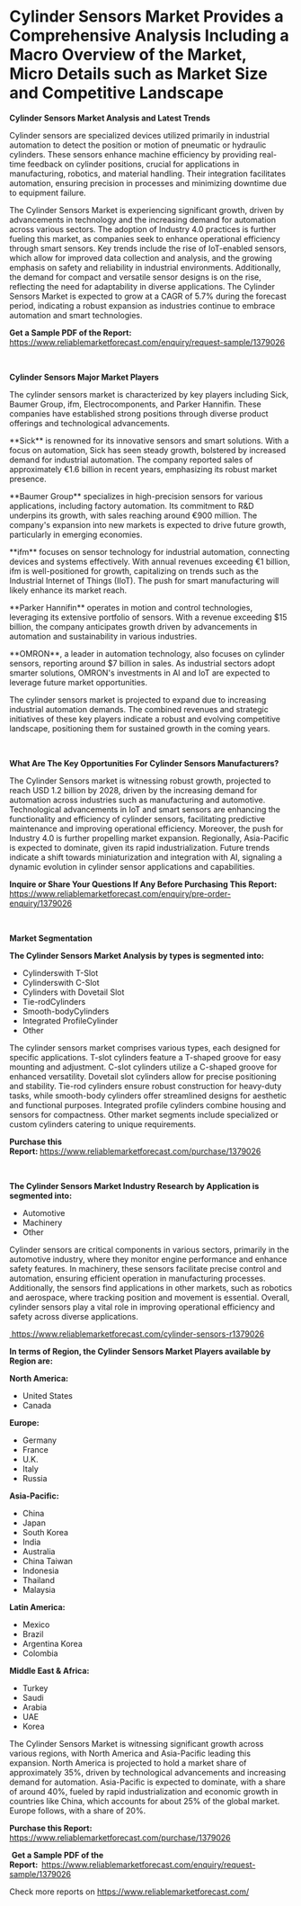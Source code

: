 <p><h1>Cylinder Sensors Market Provides a Comprehensive Analysis Including a Macro Overview of the Market, Micro Details such as Market Size and Competitive Landscape</h1></p><p><strong>Cylinder Sensors Market Analysis and Latest Trends</strong></p>
<p><p>Cylinder sensors are specialized devices utilized primarily in industrial automation to detect the position or motion of pneumatic or hydraulic cylinders. These sensors enhance machine efficiency by providing real-time feedback on cylinder positions, crucial for applications in manufacturing, robotics, and material handling. Their integration facilitates automation, ensuring precision in processes and minimizing downtime due to equipment failure.</p><p>The Cylinder Sensors Market is experiencing significant growth, driven by advancements in technology and the increasing demand for automation across various sectors. The adoption of Industry 4.0 practices is further fueling this market, as companies seek to enhance operational efficiency through smart sensors. Key trends include the rise of IoT-enabled sensors, which allow for improved data collection and analysis, and the growing emphasis on safety and reliability in industrial environments. Additionally, the demand for compact and versatile sensor designs is on the rise, reflecting the need for adaptability in diverse applications. The Cylinder Sensors Market is expected to grow at a CAGR of 5.7% during the forecast period, indicating a robust expansion as industries continue to embrace automation and smart technologies.</p></p>
<p><strong>Get a Sample PDF of the Report:&nbsp;</strong> <a href="https://www.reliablemarketforecast.com/enquiry/request-sample/1379026?utm_campaign=3491&utm_medium=2&utm_source=Github&utm_content=ia&utm_term=08042025&utm_id=cylinder-sensors">https://www.reliablemarketforecast.com/enquiry/request-sample/1379026</a></p>
<p>&nbsp;</p>
<p><strong>Cylinder Sensors Major Market Players</strong></p>
<p><p>The cylinder sensors market is characterized by key players including Sick, Baumer Group, ifm, Electrocomponents, and Parker Hannifin. These companies have established strong positions through diverse product offerings and technological advancements.</p><p>**Sick** is renowned for its innovative sensors and smart solutions. With a focus on automation, Sick has seen steady growth, bolstered by increased demand for industrial automation. The company reported sales of approximately €1.6 billion in recent years, emphasizing its robust market presence.</p><p>**Baumer Group** specializes in high-precision sensors for various applications, including factory automation. Its commitment to R&D underpins its growth, with sales reaching around €900 million. The company's expansion into new markets is expected to drive future growth, particularly in emerging economies.</p><p>**ifm** focuses on sensor technology for industrial automation, connecting devices and systems effectively. With annual revenues exceeding €1 billion, ifm is well-positioned for growth, capitalizing on trends such as the Industrial Internet of Things (IIoT). The push for smart manufacturing will likely enhance its market reach.</p><p>**Parker Hannifin** operates in motion and control technologies, leveraging its extensive portfolio of sensors. With a revenue exceeding $15 billion, the company anticipates growth driven by advancements in automation and sustainability in various industries.</p><p>**OMRON**, a leader in automation technology, also focuses on cylinder sensors, reporting around $7 billion in sales. As industrial sectors adopt smarter solutions, OMRON's investments in AI and IoT are expected to leverage future market opportunities.</p><p>The cylinder sensors market is projected to expand due to increasing industrial automation demands. The combined revenues and strategic initiatives of these key players indicate a robust and evolving competitive landscape, positioning them for sustained growth in the coming years.</p></p>
<p>&nbsp;</p>
<p><strong>What Are The Key Opportunities For Cylinder Sensors Manufacturers?</strong></p>
<p><p>The Cylinder Sensors market is witnessing robust growth, projected to reach USD 1.2 billion by 2028, driven by the increasing demand for automation across industries such as manufacturing and automotive. Technological advancements in IoT and smart sensors are enhancing the functionality and efficiency of cylinder sensors, facilitating predictive maintenance and improving operational efficiency. Moreover, the push for Industry 4.0 is further propelling market expansion. Regionally, Asia-Pacific is expected to dominate, given its rapid industrialization. Future trends indicate a shift towards miniaturization and integration with AI, signaling a dynamic evolution in cylinder sensor applications and capabilities.</p></p>
<p><strong>Inquire or Share Your Questions If Any Before Purchasing This Report:</strong> <a href="https://www.reliablemarketforecast.com/enquiry/pre-order-enquiry/1379026?utm_campaign=3491&utm_medium=2&utm_source=Github&utm_content=ia&utm_term=08042025&utm_id=cylinder-sensors">https://www.reliablemarketforecast.com/enquiry/pre-order-enquiry/1379026</a></p>
<p>&nbsp;</p>
<p><strong>Market Segmentation</strong></p>
<p><strong>The Cylinder Sensors Market Analysis by types is segmented into:</strong></p>
<p><ul><li>Cylinderswith T-Slot</li><li>Cylinderswith C-Slot</li><li>Cylinders with Dovetail Slot</li><li>Tie-rodCylinders</li><li>Smooth-bodyCylinders</li><li>Integrated ProfileCylinder</li><li>Other</li></ul></p>
<p><p>The cylinder sensors market comprises various types, each designed for specific applications. T-slot cylinders feature a T-shaped groove for easy mounting and adjustment. C-slot cylinders utilize a C-shaped groove for enhanced versatility. Dovetail slot cylinders allow for precise positioning and stability. Tie-rod cylinders ensure robust construction for heavy-duty tasks, while smooth-body cylinders offer streamlined designs for aesthetic and functional purposes. Integrated profile cylinders combine housing and sensors for compactness. Other market segments include specialized or custom cylinders catering to unique requirements.</p></p>
<p><strong>Purchase this Report:&nbsp;</strong><a href="https://www.reliablemarketforecast.com/purchase/1379026?utm_campaign=3491&utm_medium=2&utm_source=Github&utm_content=ia&utm_term=08042025&utm_id=cylinder-sensors">https://www.reliablemarketforecast.com/purchase/1379026</a></p>
<p>&nbsp;</p>
<p><strong>The Cylinder Sensors Market Industry Research by Application is segmented into:</strong></p>
<p><ul><li>Automotive</li><li>Machinery</li><li>Other</li></ul></p>
<p><p>Cylinder sensors are critical components in various sectors, primarily in the automotive industry, where they monitor engine performance and enhance safety features. In machinery, these sensors facilitate precise control and automation, ensuring efficient operation in manufacturing processes. Additionally, the sensors find applications in other markets, such as robotics and aerospace, where tracking position and movement is essential. Overall, cylinder sensors play a vital role in improving operational efficiency and safety across diverse applications.</p></p>
<p><a href="https://www.reliablemarketforecast.com/cylinder-sensors-r1379026?utm_campaign=3491&utm_medium=2&utm_source=Github&utm_content=ia&utm_term=08042025&utm_id=cylinder-sensors">&nbsp;https://www.reliablemarketforecast.com/cylinder-sensors-r1379026</a></p>
<p><strong>In terms of Region, the Cylinder Sensors Market Players available by Region are:</strong></p>
<p>
    <p> <strong> North America: </strong>
        <ul>
            <li>United States</li>
            <li>Canada</li>
        </ul>
        </p> 
    <p> <strong> Europe: </strong>
        <ul>
            <li>Germany</li>
            <li>France</li>
            <li>U.K.</li>
            <li>Italy</li>
            <li>Russia</li>
        </ul>
        </p> 
    <p> <strong> Asia-Pacific: </strong>
        <ul>
            <li>China</li>
            <li>Japan</li>
            <li>South Korea</li>
            <li>India</li>
            <li>Australia</li>
            <li>China Taiwan</li>
            <li>Indonesia</li>
            <li>Thailand</li>
            <li>Malaysia</li>
        </ul>
        </p> 
    <p> <strong> Latin America: </strong>
        <ul>
            <li>Mexico</li>
            <li>Brazil</li>
            <li>Argentina Korea</li>
            <li>Colombia</li>
        </ul>
        </p> 
    <p> <strong> Middle East & Africa: </strong>
        <ul>
            <li>Turkey</li>
            <li>Saudi</li>
            <li>Arabia</li>
            <li>UAE</li>
            <li>Korea</li>
        </ul>
    </p>
    </p>
<p><p>The Cylinder Sensors Market is witnessing significant growth across various regions, with North America and Asia-Pacific leading this expansion. North America is projected to hold a market share of approximately 35%, driven by technological advancements and increasing demand for automation. Asia-Pacific is expected to dominate, with a share of around 40%, fueled by rapid industrialization and economic growth in countries like China, which accounts for about 25% of the global market. Europe follows, with a share of 20%.</p></p>
<p><strong>Purchase this Report: </strong><a href="https://www.reliablemarketforecast.com/purchase/1379026?utm_campaign=3491&utm_medium=2&utm_source=Github&utm_content=ia&utm_term=08042025&utm_id=cylinder-sensors">https://www.reliablemarketforecast.com/purchase/1379026</a></p>
<p>&nbsp;<strong>Get a Sample PDF of the Report:&nbsp;&nbsp;</strong><a href="https://www.reliablemarketforecast.com/enquiry/request-sample/1379026?utm_campaign=3491&utm_medium=2&utm_source=Github&utm_content=ia&utm_term=08042025&utm_id=cylinder-sensors">https://www.reliablemarketforecast.com/enquiry/request-sample/1379026</a></p>
<p><strong></strong></p>
<p>Check more reports on <a href="https://www.reliablemarketforecast.com/?utm_campaign=3491&utm_medium=2&utm_source=Github&utm_content=ia&utm_term=08042025&utm_id=cylinder-sensors">https://www.reliablemarketforecast.com/</a></p>